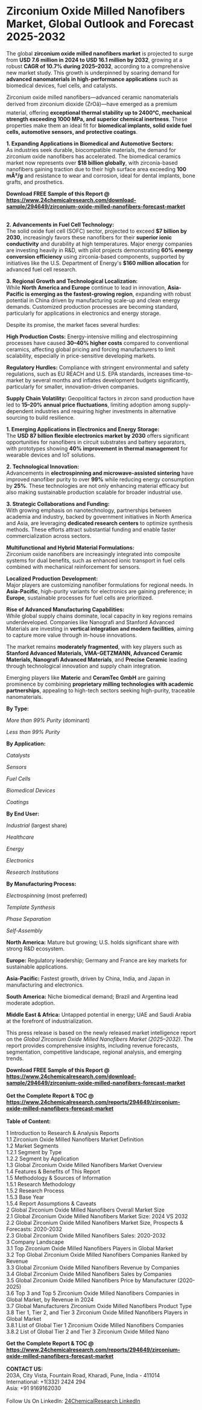 <h1>Zirconium Oxide Milled Nanofibers Market, Global Outlook and Forecast 2025-2032</h1><p>The global <strong>zirconium oxide milled nanofibers market</strong> is projected to surge from <strong>USD 7.6 million in 2024 to USD 16.1 million by 2032</strong>, growing at a robust <strong>CAGR of 10.7% during 2025–2032</strong>, according to a comprehensive new market study. This growth is underpinned by soaring demand for <strong>advanced nanomaterials in high-performance applications</strong> such as biomedical devices, fuel cells, and catalysts.</p><p>Zirconium oxide milled nanofibers—advanced ceramic nanomaterials derived from zirconium dioxide (ZrOâ)—have emerged as a premium material, offering <strong>exceptional thermal stability up to 2400°C, mechanical strength exceeding 1000 MPa, and superior chemical inertness</strong>. These properties make them an ideal fit for <strong>biomedical implants, solid oxide fuel cells, automotive sensors, and protective coatings</strong>.</p><p><strong>1. Expanding Applications in Biomedical and Automotive Sectors:</strong><br>
As industries seek durable, biocompatible materials, the demand for zirconium oxide nanofibers has accelerated. The biomedical ceramics market now represents over <strong>$18 billion globally</strong>, with zirconia-based nanofibers gaining traction due to their high surface area exceeding <strong>100 mÂ²/g</strong> and resistance to wear and corrosion, ideal for dental implants, bone grafts, and prosthetics.</p><div><b>Download FREE Sample of this Report @ 
            <a href="https://www.24chemicalresearch.com/download-sample/294649/zirconium-oxide-milled-nanofibers-forecast-market">
            https://www.24chemicalresearch.com/download-sample/294649/zirconium-oxide-milled-nanofibers-forecast-market</a></b></div><br><p><strong>2. Advancements in Fuel Cell Technology:</strong><br>
The solid oxide fuel cell (SOFC) sector, projected to exceed <strong>$7 billion by 2030</strong>, increasingly favors these nanofibers for their <strong>superior ionic conductivity</strong> and durability at high temperatures. Major energy companies are investing heavily in R&amp;D, with pilot projects demonstrating <strong>60% energy conversion efficiency</strong> using zirconia-based components, supported by initiatives like the U.S. Department of Energy's <strong>$160 million allocation</strong> for advanced fuel cell research.</p><p><strong>3. Regional Growth and Technological Localization:</strong><br>
While <strong>North America and Europe</strong> continue to lead in innovation, <strong>Asia-Pacific is emerging as the fastest-growing region</strong>, expanding with robust potential in China driven by manufacturing scale-up and clean energy demands. Customized production processes are becoming standard, particularly for applications in electronics and energy storage.</p><p>Despite its promise, the market faces several hurdles:</p><p><strong>High Production Costs:</strong> Energy-intensive milling and electrospinning processes have caused <strong>30–40% higher costs</strong> compared to conventional ceramics, affecting global pricing and forcing manufacturers to limit scalability, especially in price-sensitive developing markets.</p><p><strong>Regulatory Hurdles:</strong> Compliance with stringent environmental and safety regulations, such as EU REACH and U.S. EPA standards, increases time-to-market by several months and inflates development budgets significantly, particularly for smaller, innovation-driven companies.</p><p><strong>Supply Chain Volatility:</strong> Geopolitical factors in zircon sand production have led to <strong>15–20% annual price fluctuations</strong>, limiting adoption among supply-dependent industries and requiring higher investments in alternative sourcing to build resilience.</p><p><strong>1. Emerging Applications in Electronics and Energy Storage:</strong><br>
The <strong>USD 87 billion flexible electronics market by 2030</strong> offers significant opportunities for nanofibers in circuit substrates and battery separators, with prototypes showing <strong>40% improvement in thermal management</strong> for wearable devices and IoT solutions.</p><p><strong>2. Technological Innovation:</strong><br>
Advancements in <strong>electrospinning and microwave-assisted sintering</strong> have improved nanofiber purity to over <strong>99%</strong> while reducing energy consumption by <strong>25%</strong>. These technologies are not only enhancing material efficacy but also making sustainable production scalable for broader industrial use.</p><p><strong>3. Strategic Collaborations and Funding:</strong><br>
With growing emphasis on nanotechnology, partnerships between academia and industry, backed by government initiatives in North America and Asia, are leveraging <strong>dedicated research centers</strong> to optimize synthesis methods. These efforts attract substantial funding and enable faster commercialization across sectors.</p><p><strong>Multifunctional and Hybrid Material Formulations:</strong><br>
	Zirconium oxide nanofibers are increasingly integrated into composite systems for dual benefits, such as enhanced ionic transport in fuel cells combined with mechanical reinforcement for sensors.</p><p><strong>Localized Production Development:</strong><br>
	Major players are customizing nanofiber formulations for regional needs. In <strong>Asia-Pacific</strong>, high-purity variants for electronics are gaining preference; in <strong>Europe</strong>, sustainable processes for fuel cells are prioritized.</p><p><strong>Rise of Advanced Manufacturing Capabilities:</strong><br>
	While global supply chains dominate, local capacity in key regions remains underdeveloped. Companies like Nanografi and Stanford Advanced Materials are investing in <strong>vertical integration and modern facilities</strong>, aiming to capture more value through in-house innovations.</p><p>The market remains <strong>moderately fragmented</strong>, with key players such as <strong>Stanford Advanced Materials, VMA-GETZMANN, Advanced Ceramic Materials, Nanografi Advanced Materials</strong>, and <strong>Precise Ceramic</strong> leading through technological innovation and supply chain integration.</p><p>Emerging players like <strong>Materic</strong> and <strong>CeramTec GmbH</strong> are gaining prominence by combining <strong>proprietary milling technologies with academic partnerships</strong>, appealing to high-tech sectors seeking high-purity, traceable nanomaterials.</p><p><strong>By Type:</strong></p><p><em>More than 99% Purity</em> (dominant)</p><p><em>Less than 99% Purity</em></p><p><strong>By Application:</strong></p><p><em>Catalysts</em></p><p><em>Sensors</em></p><p><em>Fuel Cells</em></p><p><em>Biomedical Devices</em></p><p><em>Coatings</em></p><p><strong>By End User:</strong></p><p><em>Industrial</em> (largest share)</p><p><em>Healthcare</em></p><p><em>Energy</em></p><p><em>Electronics</em></p><p><em>Research Institutions</em></p><p><strong>By Manufacturing Process:</strong></p><p><em>Electrospinning</em> (most preferred)</p><p><em>Template Synthesis</em></p><p><em>Phase Separation</em></p><p><em>Self-Assembly</em></p><p><strong>North America:</strong> Mature but growing; U.S. holds significant share with strong R&amp;D ecosystem.</p><p><strong>Europe:</strong> Regulatory leadership; Germany and France are key markets for sustainable applications.</p><p><strong>Asia-Pacific:</strong> Fastest growth, driven by China, India, and Japan in manufacturing and electronics.</p><p><strong>South America:</strong> Niche biomedical demand; Brazil and Argentina lead moderate adoption.</p><p><strong>Middle East &amp; Africa:</strong> Untapped potential in energy; UAE and Saudi Arabia at the forefront of industrialization.</p><p>This press release is based on the newly released market intelligence report on the <em>Global Zirconium Oxide Milled Nanofibers Market (2025–2032)</em>. The report provides comprehensive insights, including revenue forecasts, segmentation, competitive landscape, regional analysis, and emerging trends.</p><div><b>Download FREE Sample of this Report @ 
            <a href="https://www.24chemicalresearch.com/download-sample/294649/zirconium-oxide-milled-nanofibers-forecast-market">
            https://www.24chemicalresearch.com/download-sample/294649/zirconium-oxide-milled-nanofibers-forecast-market</a></b></div><br><div><b>Get the Complete Report & TOC @ 
            <a href="https://www.24chemicalresearch.com/reports/294649/zirconium-oxide-milled-nanofibers-forecast-market">
            https://www.24chemicalresearch.com/reports/294649/zirconium-oxide-milled-nanofibers-forecast-market</a></b></div><br>
            <b>Table of Content:</b><p>1 Introduction to Research & Analysis Reports<br />
 1.1 Zirconium Oxide Milled Nanofibers Market Definition<br />
 1.2 Market Segments<br />
 1.2.1 Segment by Type<br />
 1.2.2 Segment by Application<br />
 1.3 Global Zirconium Oxide Milled Nanofibers Market Overview<br />
 1.4 Features & Benefits of This Report<br />
 1.5 Methodology & Sources of Information<br />
 1.5.1 Research Methodology<br />
 1.5.2 Research Process<br />
 1.5.3 Base Year<br />
 1.5.4 Report Assumptions & Caveats<br />
2 Global Zirconium Oxide Milled Nanofibers Overall Market Size<br />
 2.1 Global Zirconium Oxide Milled Nanofibers Market Size: 2024 VS 2032<br />
 2.2 Global Zirconium Oxide Milled Nanofibers Market Size, Prospects & Forecasts: 2020-2032<br />
 2.3 Global Zirconium Oxide Milled Nanofibers Sales: 2020-2032<br />
3 Company Landscape<br />
 3.1 Top Zirconium Oxide Milled Nanofibers Players in Global Market<br />
 3.2 Top Global Zirconium Oxide Milled Nanofibers Companies Ranked by Revenue<br />
 3.3 Global Zirconium Oxide Milled Nanofibers Revenue by Companies<br />
 3.4 Global Zirconium Oxide Milled Nanofibers Sales by Companies<br />
 3.5 Global Zirconium Oxide Milled Nanofibers Price by Manufacturer (2020-2025)<br />
 3.6 Top 3 and Top 5 Zirconium Oxide Milled Nanofibers Companies in Global Market, by Revenue in 2024<br />
 3.7 Global Manufacturers Zirconium Oxide Milled Nanofibers Product Type<br />
 3.8 Tier 1, Tier 2, and Tier 3 Zirconium Oxide Milled Nanofibers Players in Global Market<br />
 3.8.1 List of Global Tier 1 Zirconium Oxide Milled Nanofibers Companies<br />
 3.8.2 List of Global Tier 2 and Tier 3 Zirconium Oxide Milled Nano</p><div><b>Get the Complete Report & TOC @ 
            <a href="https://www.24chemicalresearch.com/reports/294649/zirconium-oxide-milled-nanofibers-forecast-market">
            https://www.24chemicalresearch.com/reports/294649/zirconium-oxide-milled-nanofibers-forecast-market</a></b></div><br><b>CONTACT US:</b><br>
            203A, City Vista, Fountain Road, Kharadi, Pune, India - 411014<br>
            International: +1(332) 2424 294<br>
            Asia: +91 9169162030 <br><br>
            Follow Us On LinkedIn: <a href="https://www.linkedin.com/company/24chemicalresearch/">24ChemicalResearch LinkedIn</a>